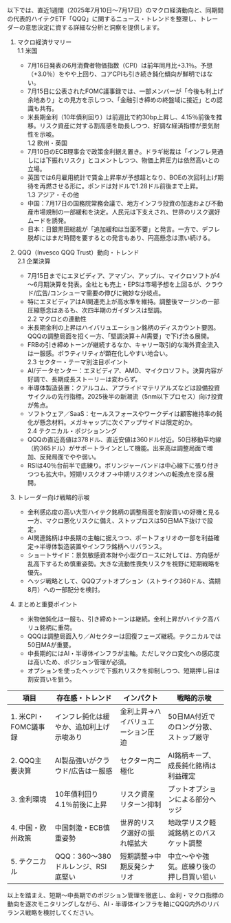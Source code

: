 以下では、直近1週間（2025年7月10日～7月17日）のマクロ経済動向と、同期間の代表的ハイテクETF「QQQ」に関するニュース・トレンドを整理し、トレーダーの意思決定に資する詳細な分析と洞察を提供します。

1. マクロ経済サマリー  
   1.1 米国  
    - 7月16日発表の6月消費者物価指数（CPI）は前年同月比+3.1％。予想（+3.0％）をやや上回り、コアCPIも引き続き鈍化傾向が鮮明ではない。  
    - 7月15日に公表されたFOMC議事録では、一部メンバーが「今後も利上げ余地あり」との見方を示しつつ、「金融引き締めの終盤域に接近」との認識も共有。  
    - 米長期金利（10年債利回り）は前週比で約30bp上昇し、4.15％前後を推移。リスク資産に対する割高感を助長しつつ、好調な経済指標が景気耐性を示唆。  
   1.2 欧州・英国  
    - 7月10日のECB理事会で政策金利据え置き。ドラギ総裁は「インフレ見通しには下振れリスク」とコメントしつつ、物価上昇圧力は依然高いとの立場。  
    - 英国では6月雇用統計で賃金上昇率が予想超となり、BOEの次回利上げ期待を再燃させる形に。ポンドは対ドルで1.28ドル前後まで上昇。  
   1.3 アジア・その他  
    - 中国：7月17日の国務院常務会議で、地方インフラ投資の加速および不動産市場規制の一部緩和を決定。人民元は下支えされ、世界のリスク選好ムードを誘発。  
    - 日本：日銀黒田総裁が「追加緩和は当面不要」と発言。一方で、デフレ脱却にはまだ時間を要するとの発言もあり、円高懸念は漂い続ける。  

2. QQQ（Invesco QQQ Trust）動向・トレンド  
   2.1 企業決算  
    - 7月15日までにエヌビディア、アマゾン、アップル、マイクロソフトが4～6月期決算を発表。全社とも売上・EPSは市場予想を上回るが、クラウド/広告/コンシューマ需要の伸びに微妙な分岐点。  
    - 特にエヌビディアはAI関連売上が高水準を維持。調整後マージンの一部圧縮懸念はあるも、次四半期のガイダンスは堅調。  
   2.2 マクロとの連動性  
    - 米長期金利の上昇はハイバリュエーション銘柄のディスカウント要因。QQQの調整局面を招く一方、「堅調決算＋AI需要」で下げ渋る展開。  
    - FRBの引き締めトーンが継続するなか、キャリー取引的な海外資金流入は一服感。ボラティリティが顕在化しやすい地合い。  
   2.3 セクター・テーマ別注目ポイント  
    - AI/データセンター：エヌビディア、AMD、マイクロソフト。決算内容が好調で、長期成長ストーリーは変わらず。  
    - 半導体製造装置：クアルコム、アプライドマテリアルズなどは設備投資サイクルの先行指標。2025後半の新潮流（5nm以下プロセス）向け投資が焦点。  
    - ソフトウェア／SaaS：セールスフォースやワークデイは顧客維持率の鈍化が懸念材料。メガキャップに次ぐアップサイドは限定的か。  
   2.4 テクニカル・ポジションング  
    - QQQの直近高値は378ドル、直近安値は360ドル付近。50日移動平均線（約365ドル）がサポートラインとして機能。出来高は調整局面で増加、反発局面でやや弱い。  
    - RSIは40％台前半で底練り。ボリンジャーバンドは中心線下に張り付きつつも拡大中。短期リスクオフ→中期リスクオンへの転換点を探る展開。  

3. トレーダー向け戦略的示唆  
   - 金利感応度の高い大型ハイテク銘柄の調整局面を割安買いの好機と見る一方、マクロ悪化リスクに備え、ストップロスは50日MA下抜けで設定。  
   - AI関連銘柄は中長期の主軸に据えつつ、ポートフォリオの一部を利益確定→半導体製造装置やインフラ銘柄へリバランス。  
   - ショートサイド：景気敏感資本財や小型グロースに対しては、方向感が乱高下するため慎重姿勢。大きな流動性喪失リスクを視野に短期戦略を優先。  
   - ヘッジ戦略として、QQQプットオプション（ストライク360ドル、満期8月）への一部配分を検討。  

4. まとめと重要ポイント  
   - 米物価鈍化は一服も、引き締めトーンは継続。金利上昇がハイテク高バリュ銘柄に重荷。  
   - QQQは調整局面入り／AIセクターは回復フェーズ継続。テクニカルでは50日MAが重要。  
   - 中長期的にはAI・半導体インフラが主軸。ただしマクロ変化への感応度は高いため、ポジション管理が必須。  
   - オプションを使ったヘッジで下振れリスクを抑制しつつ、短期押し目は割安買いを狙う。  

| 項目                 | 存在感・トレンド                                           | インパクト                          | 戦略的示唆                                 |
|----------------------|------------------------------------------------------------|--------------------------------------|-------------------------------------------|
| 1. 米CPI・FOMC議事録  | インフレ鈍化は緩やか、追加利上げ示唆あり                    | 金利上昇→ハイバリュエーション圧迫   | 50日MA付近でのロング分散、ストップ厳守     |
| 2. QQQ主要決算        | AI製品強いがクラウド/広告は一服感                           | セクター内二極化                     | AI銘柄キープ、成長鈍化銘柄は利益確定      |
| 3. 金利環境           | 10年債利回り4.1％前後に上昇                                 | リスク資産リターン抑制               | プットオプションによる部分ヘッジ           |
| 4. 中国・欧州政策     | 中国刺激・ECB慎重姿勢                                     | 世界的リスク選好の振れ幅拡大         | 地政学リスク軽減銘柄とのバスケット調整     |
| 5. テクニカル         | QQQ：360～380ドルレンジ、RSI底堅い                           | 短期調整→中期反発シナリオ           | 中立〜やや強気。底練り後の押し目買い狙い   |

以上を踏まえ、短期～中長期でのポジション管理を徹底し、金利・マクロ指標の動向を逐次モニタリングしながら、AI・半導体インフラを軸にQQQ内外のリバランス戦略を検討してください。